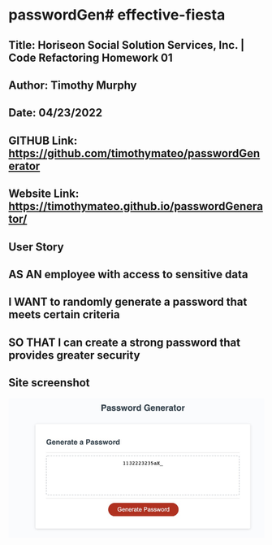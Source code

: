 # passwordGen# effective-fiesta

## Title: Horiseon Social Solution Services, Inc. | Code Refactoring Homework 01

## Author: Timothy Murphy
## Date: 04/23/2022


## GITHUB Link: https://github.com/timothymateo/passwordGenerator
## Website Link: https://timothymateo.github.io/passwordGenerator/

## User Story

## AS AN employee with access to sensitive data
## I WANT to randomly generate a password that meets certain criteria
## SO THAT I can create a strong password that provides greater security

## Site screenshot

![The Password Generator application displays a red button to "Generate Password".](./assets/screenshot.jpg)
